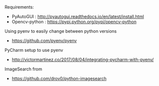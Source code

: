 Requirements:

- PyAutoGUI : http://pyautogui.readthedocs.io/en/latest/install.html
- Opencv-python : https://pypi.python.org/pypi/opencv-python

Using pyenv to easily change between python versions
- https://github.com/pyenv/pyenv

PyCharm setup to use pyenv
- http://victormartinez.co/2017/08/04/integrating-pycharm-with-pyenv/

ImageSearch from
- https://github.com/drov0/python-imagesearch